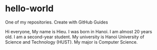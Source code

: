 # hello-world
One of my repositories. Create with GitHub Guides

Hi everyone,
My name is Hieu. I was born in Hanoi.
I am almost 20 years old.
I am a second-year student.
My university is Hanoi University of Science and Technology (HUST).
My major is Computer Science.
